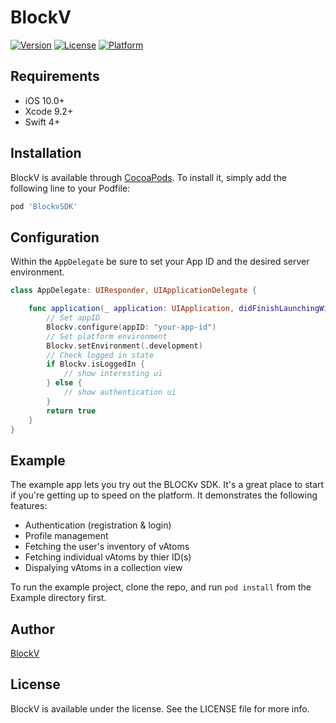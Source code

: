 # BlockV

[![Version](https://img.shields.io/cocoapods/v/BlockV.svg?style=flat)](http://cocoapods.org/pods/BlockV)
[![License](https://img.shields.io/cocoapods/l/BlockV.svg?style=flat)](http://cocoapods.org/pods/BlockV)
[![Platform](https://img.shields.io/cocoapods/p/BlockV.svg?style=flat)](http://cocoapods.org/pods/BlockV)

## Requirements

- iOS 10.0+
- Xcode 9.2+
- Swift 4+

## Installation

BlockV is available through [CocoaPods](http://cocoapods.org). To install
it, simply add the following line to your Podfile:

```ruby
pod 'BlockvSDK'
```

## Configuration

Within the `AppDelegate` be sure to set your App ID and the desired server environment.

```Swift
class AppDelegate: UIResponder, UIApplicationDelegate {

    func application(_ application: UIApplication, didFinishLaunchingWithOptions launchOptions: [UIApplicationLaunchOptionsKey: Any]?) -> Bool {
        // Set appID
        Blockv.configure(appID: "your-app-id")
        // Set platform environment
        Blockv.setEnvironment(.development)
        // Check logged in state
        if Blockv.isLoggedIn {
            // show interesting ui
        } else {
            // show authentication ui
        }
        return true
    }
}
```

## Example

The example app lets you try out the BLOCKv SDK. It's a great place to start if you're getting up to speed on the platform. It demonstrates the following features:

- Authentication (registration & login)
- Profile management
- Fetching the user's inventory of vAtoms
- Fetching individual vAtoms by thier ID(s)
- Dispalying vAtoms in a collection view

To run the example project, clone the repo, and run `pod install` from the Example directory first.

## Author

[BlockV](developer.blockv.io)

## License

BlockV is available under the <????> license. See the LICENSE file for more info.
